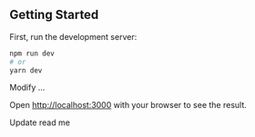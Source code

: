 ## Getting Started

First, run the development server:

```bash
npm run dev
# or
yarn dev
```

<!-- .... -->

Modify ...

Open [http://localhost:3000](http://localhost:3000) with your browser to see the result.

Update read me
